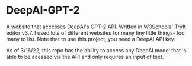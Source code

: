 # DeepAI-GPT-2
A website that accesses DeepAI's GPT-2 API. Written in W3Schools' TryIt editor v3.7.
I used lots of different websites for many tiny little things- too many to list. Note that to use this project, you need a DeepAI API key.

As of 3/16/22, this repo has the ability to access any DeepAI model that is able to be acessed via the API and only requires an input of text.
